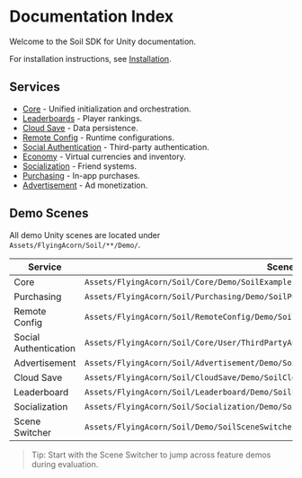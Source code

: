 # Documentation Index

Welcome to the Soil SDK for Unity documentation.

For installation instructions, see [Installation](./Installation.md).

## Services

- [Core](./core/Introduction.md) - Unified initialization and orchestration.
- [Leaderboards](./leaderboard/Introduction.md) - Player rankings.
- [Cloud Save](./cloudsave/Introduction.md) - Data persistence.
- [Remote Config](./remoteconfig/Introduction.md) - Runtime configurations.
- [Social Authentication](./socialauthentication/Introduction.md) - Third-party authentication.
- [Economy](./economy/Introduction.md) - Virtual currencies and inventory.
- [Socialization](./socialization/Introduction.md) - Friend systems.
- [Purchasing](./purchasing/Introduction.md) - In-app purchases.
- [Advertisement](./advertisement/Introduction.md) - Ad monetization.

## Demo Scenes

All demo Unity scenes are located under `Assets/FlyingAcorn/Soil/**/Demo/`.

| Service        | Scene Path                                                                 |
|----------------|-----------------------------------------------------------------------------|
| Core           | `Assets/FlyingAcorn/Soil/Core/Demo/SoilExample.unity`                      |
| Purchasing     | `Assets/FlyingAcorn/Soil/Purchasing/Demo/SoilPurchasingExample.unity`      |
| Remote Config  | `Assets/FlyingAcorn/Soil/RemoteConfig/Demo/SoilRemoteConfigExample.unity`  |
| Social Authentication | `Assets/FlyingAcorn/Soil/Core/User/ThirdPartyAuthentication/Demo/SoilThirdAuthExample.unity` |
| Advertisement  | `Assets/FlyingAcorn/Soil/Advertisement/Demo/SoilAdvertisementExample.unity`|
| Cloud Save     | `Assets/FlyingAcorn/Soil/CloudSave/Demo/SoilCloudSaveExample.unity`        |
| Leaderboard    | `Assets/FlyingAcorn/Soil/Leaderboard/Demo/SoilLeaderboardExample.unity`    |
| Socialization  | `Assets/FlyingAcorn/Soil/Socialization/Demo/SoilSocializationExample.unity`|
| Scene Switcher | `Assets/FlyingAcorn/Soil/Demo/SoilSceneSwitcher.unity`                     |

> Tip: Start with the Scene Switcher to jump across feature demos during evaluation.